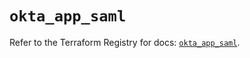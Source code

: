 # `okta_app_saml`

Refer to the Terraform Registry for docs: [`okta_app_saml`](https://registry.terraform.io/providers/okta/okta/4.17.0/docs/resources/app_saml).

